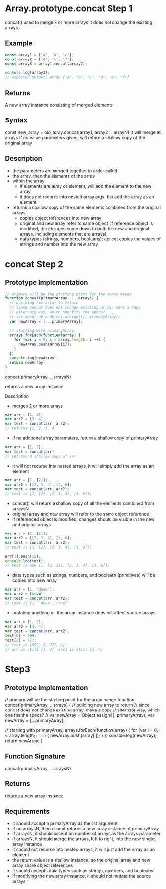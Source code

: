 # Array.prototype.concat Step 1

concat() used to merge 2 or more arrays
it does not change the existing arrays

## Example
```javascript
const array1 = ['a', 'b', 'c'];
const array2 = ['d', 'e', 'f'];
const array3 = array1.concat(array2);

console.log(array3);
// expected output: Array ["a", "b", "c", "d", "e", "f"]
```
## Returns
A new array instance consisting of merged elements

## Syntax
const new_array = old_array.concat(array1, array2 ... arrayN)
It will merge all arrays
If no value parameters given, will return a shallow copy of the original array

## Description
- the parameters are merged together in order called
- the array, then the elements of the array
- within the array
	- if elements are array or element, will add the element to the new array
	- it does not recurse into nested array args, but add the array as an element
- returns a shallow copy of the same elements combined from the original arrays
	- copies object references into new array
	- original and new array refer to same object (if reference object is modified, the changes come down to both the new and original arrays, including elements that are arrays)
	- data types (strings, numbers, booleans): concat copies the values of strings and number into the new array


# concat Step 2
## Prototype Implementation
```javascript
// primary will be the starting point for the array merge
function concat(primaryArray, ...arrays) {
  // building new array to return
  // since concat does not change existing array, make a copy
  // alternate way, which one fits the specs?
  // var newArray = Object.assign([], primaryArray);
  var newArray = [...primaryArray]; 

  // starting with primaryArray, 
  arrays.forEach(function(array) {
    for (var i = 0; i < array.length; i ++) {
      newArray.push(array[i]);
    }
  })
  console.log(newArray);
  return newArray;
}
```
concat(primaryArray, ...arraysN)

returns a new array instance

Description
- merges 2 or more arrays
 ```javascript
var arr = [1, 2];
var arr2 = [3. 4];
var test = concat(arr, arr2);
// returns [1, 2, 3, 4]
```

- if no additonal array parameters, return a shallow copy of primaryArray
```javascript
var arr = [1, 2];
var test = concat(arr);
// returns a shallow copy of arr
```

- it will not recurse into nested arrays, it will simply add the array as an element
```javascript
var arr = [1, [2]];
var arr2 = [[2, 3, 4], [3, 6];
var test = concat(arr, arr2);
// test is [1, [2], [2, 3, 4], [3, 6]];
```

- concat() will return a shallow copy of all the elements combined from arraysN
- original array and new array will refer to the same object reference
- if referenced object is modified, changes should be visible in the new and original arrays
```javascript
var arr = [1, [2]];
var arr2 = [[2, 3, 4], [3, 6];
var test = concat(arr, arr2);
// test is [1, [2], [2, 3, 4], [3, 6]];

arr[1].push(15);
console.log(test);
// test is now [1, [2, 15], [2, 3, 4], [3, 6]];
```

- data types such as strings, numbers, and boolearn (primitives) will be copied into new array
```javascript
var arr = [1, 'dave'];
var arr2 = [true];
var test = concat(arr, arr2);
// test is [1, 'dave', true]
```
- mutating anything on the array instance does not affect source arrays
```javascript
var arr = [1, 2];
var arr2 = [3, 4];
var test = concat(arr, arr2);
test[0] = 999;
test[2] = 777;
// test is [999, 2, 777, 4]
// arr is still [1, 2], arr2 is still [3, 4]
```

# Step3
## Prototype Implementation
// primary will be the starting point for the array merge
function concat(primaryArray, ...arrays) {
  // building new array to return
  // since concat does not change existing array, make a copy
  // alternate way, which one fits the specs?
  // var newArray = Object.assign([], primaryArray);
  var newArray = [...primaryArray]; 

  // starting with primaryArray, 
  arrays.forEach(function(array) {
    for (var i = 0; i < array.length; i ++) {
      newArray.push(array[i]);
    }
  })
  console.log(newArray);
  return newArray;
}

## Function Signature
concat(primaryArray, ...arraysN)

## Returns
returns a new array instance

## Requirements
- it should accept a primaryArray as the 1st argument
- if no arraysN, then concat returns a new array instance of primaryArray
- if arraysN, it should accept an number of arrays as the arrays parameter
- if arraysN, it should merge the arrays, left to right, into the new single, array instance
- it should not recurse into nested arrays, it will just add the array as an element
- the return value is a shallow instance, so the original array and new array share object references
- it should accepts data types such as strings, numbers, and booleans
- if modifying the new array instance, it should not mutate the source arrays